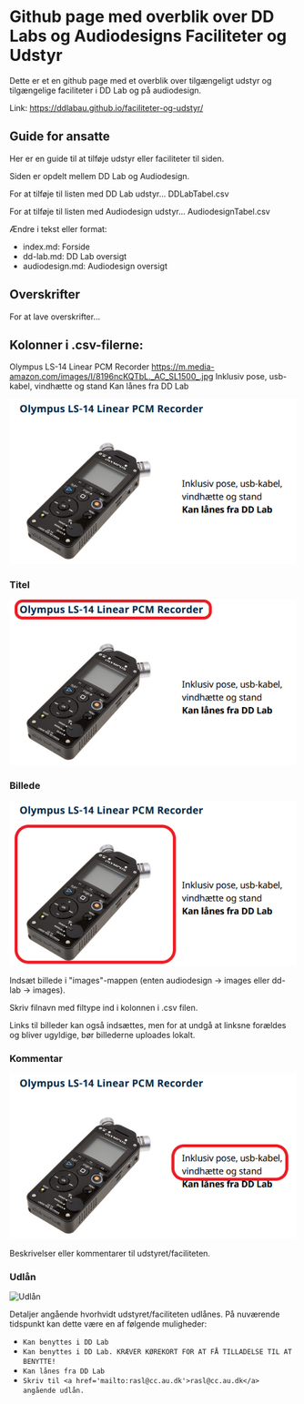 # Github page med overblik over DD Labs og Audiodesigns Faciliteter og Udstyr

Dette er et en github page med et overblik over tilgængeligt udstyr og tilgængelige faciliteter i DD Lab og på audiodesign.

Link: https://ddlabau.github.io/faciliteter-og-udstyr/

## Guide for ansatte

Her er en guide til at tilføje udstyr eller faciliteter til siden.

Siden er opdelt mellem DD Lab og Audiodesign.

For at tilføje til listen med DD Lab udstyr... DDLabTabel.csv

For at tilføje til listen med Audiodesign udstyr... AudiodesignTabel.csv

Ændre i tekst eller format:
- index.md: Forside
- dd-lab.md: DD Lab oversigt
- audiodesign.md: Audiodesign oversigt

## Overskrifter

For at lave overskrifter...



## Kolonner i .csv-filerne:

Olympus LS-14 Linear PCM Recorder	https://m.media-amazon.com/images/I/8196ncKQTbL._AC_SL1500_.jpg	Inklusiv pose, usb-kabel, vindhætte og stand	Kan lånes fra DD Lab

![Samlet](/assets/img/ddLabOverblik.png)

### Titel

![Titel](/assets/img/ddLabOverblikTitel.png)

### Billede

![Billede](/assets/img/ddLabOverblikBillede.png)

Indsæt billede i "images"-mappen (enten audiodesign -> images eller dd-lab -> images).

Skriv filnavn med filtype ind i kolonnen i .csv filen.

Links til billeder kan også indsættes, men for at undgå at linksne forældes og bliver ugyldige, bør billederne uploades lokalt.

### Kommentar

![Kommentar](/assets/img/ddLabOverblikKommentar.png)

Beskrivelser eller kommentarer til udstyret/faciliteten.

### Udlån

![Udlån](/assets/img/ddLabOverblikUdlån.png)

Detaljer angående hvorhvidt udstyret/faciliteten udlånes. På nuværende tidspunkt kan dette være en af følgende muligheder:

- ```Kan benyttes i DD Lab```
- ```Kan benyttes i DD Lab. KRÆVER KØREKORT FOR AT FÅ TILLADELSE TIL AT BENYTTE!```
- ```Kan lånes fra DD Lab```
- ```Skriv til <a href='mailto:rasl@cc.au.dk'>rasl@cc.au.dk</a>  angående udlån.```
